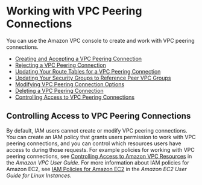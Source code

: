 # Working with VPC Peering Connections<a name="working-with-vpc-peering"></a>

You can use the Amazon VPC console to create and work with VPC peering connections\.


+ [Creating and Accepting a VPC Peering Connection](create-vpc-peering-connection.md)
+ [Rejecting a VPC Peering Connection](reject-vpc-peering-connection.md)
+ [Updating Your Route Tables for a VPC Peering Connection](vpc-peering-routing.md)
+ [Updating Your Security Groups to Reference Peer VPC Groups](vpc-peering-security-groups.md)
+ [Modifying VPC Peering Connection Options](modify-peering-connections.md)
+ [Deleting a VPC Peering Connection](delete-vpc-peering-connection.md)
+ [Controlling Access to VPC Peering Connections](#vpc-peering-iam)

## Controlling Access to VPC Peering Connections<a name="vpc-peering-iam"></a>

By default, IAM users cannot create or modify VPC peering connections\. You can create an IAM policy that grants users permission to work with VPC peering connections, and you can control which resources users have access to during those requests\. For example policies for working with VPC peering connections, see [Controlling Access to Amazon VPC Resources](http://docs.aws.amazon.com/AmazonVPC/latest/UserGuide/VPC_IAM.html) in the *Amazon VPC User Guide*\. For more information about IAM policies for Amazon EC2, see [IAM Policies for Amazon EC2](http://docs.aws.amazon.com/AWSEC2/latest/UserGuide/iam-policies-for-amazon-ec2.html) in the *Amazon EC2 User Guide for Linux Instances*\. 